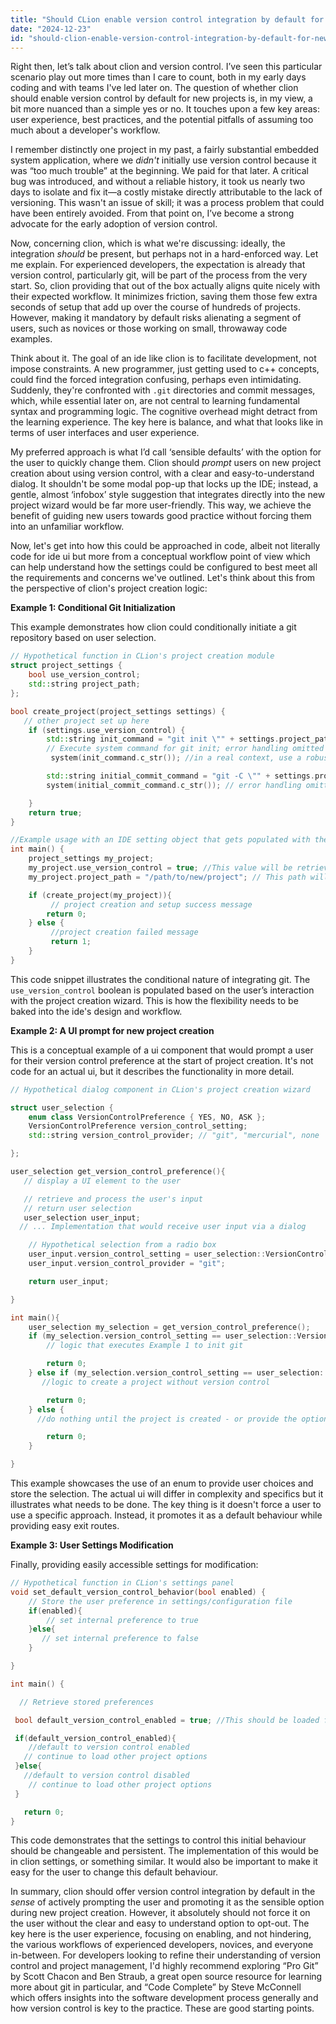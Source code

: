 ```yaml
---
title: "Should CLion enable version control integration by default for new projects?"
date: "2024-12-23"
id: "should-clion-enable-version-control-integration-by-default-for-new-projects"
---
```


Right then, let’s talk about clion and version control. I’ve seen this particular scenario play out more times than I care to count, both in my early days coding and with teams I've led later on. The question of whether clion should enable version control by default for new projects is, in my view, a bit more nuanced than a simple yes or no. It touches upon a few key areas: user experience, best practices, and the potential pitfalls of assuming too much about a developer's workflow.

I remember distinctly one project in my past, a fairly substantial embedded system application, where we *didn't* initially use version control because it was “too much trouble” at the beginning. We paid for that later. A critical bug was introduced, and without a reliable history, it took us nearly two days to isolate and fix it—a costly mistake directly attributable to the lack of versioning. This wasn't an issue of skill; it was a process problem that could have been entirely avoided. From that point on, I’ve become a strong advocate for the early adoption of version control.

Now, concerning clion, which is what we're discussing: ideally, the integration *should* be present, but perhaps not in a hard-enforced way. Let me explain. For experienced developers, the expectation is already that version control, particularly git, will be part of the process from the very start. So, clion providing that out of the box actually aligns quite nicely with their expected workflow. It minimizes friction, saving them those few extra seconds of setup that add up over the course of hundreds of projects. However, making it mandatory by default risks alienating a segment of users, such as novices or those working on small, throwaway code examples.

Think about it. The goal of an ide like clion is to facilitate development, not impose constraints. A new programmer, just getting used to c++ concepts, could find the forced integration confusing, perhaps even intimidating. Suddenly, they're confronted with `.git` directories and commit messages, which, while essential later on, are not central to learning fundamental syntax and programming logic. The cognitive overhead might detract from the learning experience. The key here is balance, and what that looks like in terms of user interfaces and user experience.

My preferred approach is what I’d call ‘sensible defaults’ with the option for the user to quickly change them. Clion should *prompt* users on new project creation about using version control, with a clear and easy-to-understand dialog. It shouldn't be some modal pop-up that locks up the IDE; instead, a gentle, almost ‘infobox’ style suggestion that integrates directly into the new project wizard would be far more user-friendly. This way, we achieve the benefit of guiding new users towards good practice without forcing them into an unfamiliar workflow.

Now, let's get into how this could be approached in code, albeit not literally code for ide ui but more from a conceptual workflow point of view which can help understand how the settings could be configured to best meet all the requirements and concerns we've outlined. Let's think about this from the perspective of clion's project creation logic:

**Example 1: Conditional Git Initialization**

This example demonstrates how clion could conditionally initiate a git repository based on user selection.

```cpp
// Hypothetical function in CLion's project creation module
struct project_settings {
    bool use_version_control;
    std::string project_path;
};

bool create_project(project_settings settings) {
   // other project set up here
    if (settings.use_version_control) {
        std::string init_command = "git init \"" + settings.project_path + "\"";
        // Execute system command for git init; error handling omitted
         system(init_command.c_str()); //in a real context, use a robust system call method

        std::string initial_commit_command = "git -C \"" + settings.project_path + "\" add . && git -C \"" + settings.project_path + "\" commit -m \"Initial commit\"";
        system(initial_commit_command.c_str()); // error handling omitted

    }
    return true;
}

//Example usage with an IDE setting object that gets populated with the user's choice from the dialog box
int main() {
    project_settings my_project;
    my_project.use_version_control = true; //This value will be retrieved from user input during project creation
    my_project.project_path = "/path/to/new/project"; // This path will also be generated in the project wizard

    if (create_project(my_project)){
         // project creation and setup success message
        return 0;
    } else {
         //project creation failed message
         return 1;
    }
}
```

This code snippet illustrates the conditional nature of integrating git. The `use_version_control` boolean is populated based on the user’s interaction with the project creation wizard. This is how the flexibility needs to be baked into the ide's design and workflow.

**Example 2: A UI prompt for new project creation**

This is a conceptual example of a ui component that would prompt a user for their version control preference at the start of project creation. It's not code for an actual ui, but it describes the functionality in more detail.

```cpp
// Hypothetical dialog component in CLion's project creation wizard

struct user_selection {
    enum class VersionControlPreference { YES, NO, ASK };
    VersionControlPreference version_control_setting;
    std::string version_control_provider; // "git", "mercurial", none

};

user_selection get_version_control_preference(){
   // display a UI element to the user

   // retrieve and process the user's input
   // return user selection
   user_selection user_input;
  // ... Implementation that would receive user input via a dialog

    // Hypothetical selection from a radio box
    user_input.version_control_setting = user_selection::VersionControlPreference::YES;
    user_input.version_control_provider = "git";

    return user_input;

}

int main(){
    user_selection my_selection = get_version_control_preference();
    if (my_selection.version_control_setting == user_selection::VersionControlPreference::YES){
        // logic that executes Example 1 to init git

        return 0;
    } else if (my_selection.version_control_setting == user_selection::VersionControlPreference::NO) {
       //logic to create a project without version control

        return 0;
    } else {
      //do nothing until the project is created - or provide the option on main screen

        return 0;
    }

}
```

This example showcases the use of an enum to provide user choices and store the selection.  The actual ui will differ in complexity and specifics but it illustrates what needs to be done. The key thing is it doesn't force a user to use a specific approach. Instead, it promotes it as a default behaviour while providing easy exit routes.

**Example 3: User Settings Modification**

Finally, providing easily accessible settings for modification:

```cpp
// Hypothetical function in CLion's settings panel
void set_default_version_control_behavior(bool enabled) {
    // Store the user preference in settings/configuration file
    if(enabled){
        // set internal preference to true
    }else{
       // set internal preference to false
    }

}

int main() {

  // Retrieve stored preferences

 bool default_version_control_enabled = true; //This should be loaded from settings

 if(default_version_control_enabled){
    //default to version control enabled
   // continue to load other project options
 }else{
   //default to version control disabled
    // continue to load other project options
 }

   return 0;
}
```

This code demonstrates that the settings to control this initial behaviour should be changeable and persistent. The implementation of this would be in clion settings, or something similar. It would also be important to make it easy for the user to change this default behaviour.

In summary, clion should offer version control integration by default in the *sense* of actively prompting the user and promoting it as the sensible option during new project creation. However, it absolutely should not force it on the user without the clear and easy to understand option to opt-out. The key here is the user experience, focusing on enabling, and not hindering, the various workflows of experienced developers, novices, and everyone in-between. For developers looking to refine their understanding of version control and project management, I'd highly recommend exploring “Pro Git” by Scott Chacon and Ben Straub, a great open source resource for learning more about git in particular, and “Code Complete” by Steve McConnell which offers insights into the software development process generally and how version control is key to the practice. These are good starting points.
